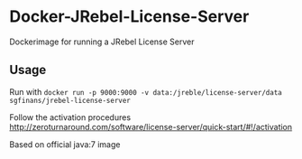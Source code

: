 # Docker-JRebel-License-Server
Dockerimage for running a JRebel License Server

## Usage
Run with ```docker run -p 9000:9000 -v data:/jreble/license-server/data sgfinans/jrebel-license-server```

Follow the activation procedures http://zeroturnaround.com/software/license-server/quick-start/#!/activation

Based on official java:7 image
